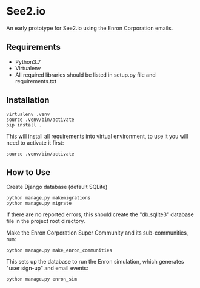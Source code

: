 # See2.io
An early prototype for See2.io using the Enron Corporation emails.

## Requirements
- Python3.7
- Virtualenv
- All required libraries should be listed in setup.py file and requirements.txt

## Installation
```
virtualenv .venv
source .venv/bin/activate
pip install .
```

This will install all requirements into virtual environment, to use it you will need to activate it first:

`source .venv/bin/activate`

## How to Use
Create Django database (default SQLite)

```
python manage.py makemigrations
python manage.py migrate
```
If there are no reported errors, this should create the "db.sqlite3" database file in the project root directory.

Make the Enron Corporation Super Community and its sub-communities, run:

`python manage.py make_enron_communities`

This sets up the database to run the Enron simulation, which generates "user sign-up" and email events:

`python manage.py enron_sim`
